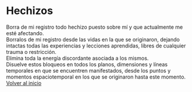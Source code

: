 # Hechizos
Borra de mi registro todo hechizo puesto sobre mí y que actualmente me esté afectando.  
Borralos de mi registro desde las vidas en la que se originaron, dejando intactas todas las experiencias y lecciones aprendidas, libres de cualquier trauma o restricción.  
Elimina toda la energía discordante asociada a los mismos.  
Disuelve estos bloqueos en todos los planos, dimensiones y líneas temporales en que se encuentren manifestados, desde los puntos y momentos espaciotemporal en los que se originaron hasta este momento.  
[Volver al inicio](../index.md)
